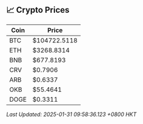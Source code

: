 ## 📈 Crypto Prices

| Coin | Price |
| ---- | ----- |
| BTC | $104722.5118 |
| ETH | $3268.8314 |
| BNB | $677.8193 |
| CRV | $0.7906 |
| ARB | $0.6337 |
| OKB | $55.4641 |
| DOGE | $0.3311 |

_Last Updated: 2025-01-31 09:58:36.123 +0800 HKT_